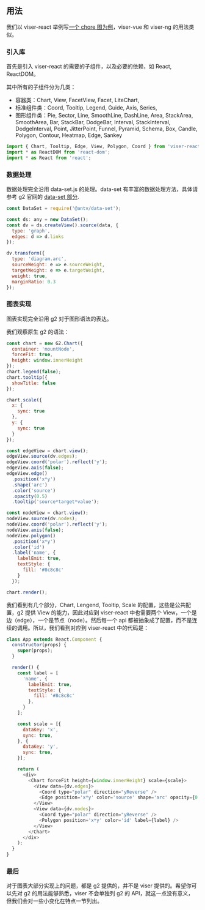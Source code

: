 ## 用法

我们以 viser-react 举例写[一个 chore 图为例](https://antv.alipay.com/zh-cn/g2/3.x/demo/relation/chord.html)，viser-vue 和 viser-ng 的用法类似。

### 引入库

首先是引入 viser-react 的需要的子组件，以及必要的依赖，如 React, ReactDOM。

其中所有的子组件分为几类：

- 容器类：Chart, View, FacetView, Facet, LiteChart,
- 标准组件类：Coord, Tooltip, Legend, Guide, Axis, Series, 
- 图形组件类：Pie, Sector, Line, SmoothLine, DashLine, Area, StackArea, SmoothArea, Bar, StackBar, DodgeBar, Interval, StackInterval, DodgeInterval, Point, JitterPoint, Funnel, Pyramid, Schema, Box, Candle, Polygon, Contour, Heatmap, Edge, Sankey

```js
import { Chart, Tooltip, Edge, View, Polygon, Coord } from 'viser-react';
import * as ReactDOM from 'react-dom';
import * as React from 'react';
```

### 数据处理

数据处理完全沿用 data-set.js 的处理。data-set 有丰富的数据处理方法，具体请参考 g2 官网的 [data-set 部分](https://antv.alipay.com/zh-cn/g2/3.x/tutorial/data-set.html).

```js
const DataSet = require('@antv/data-set');

const ds: any = new DataSet();
const dv = ds.createView().source(data, {
  type: 'graph',
  edges: d => d.links
});

dv.transform({
  type: 'diagram.arc',
  sourceWeight: e => e.sourceWeight,
  targetWeight: e => e.targetWeight,
  weight: true,
  marginRatio: 0.3
});
```

### 图表实现

图表实现完全沿用 g2 对于图形语法的表达。

我们观察原生 g2 的语法：

```js
const chart = new G2.Chart({
  container: 'mountNode',
  forceFit: true,
  height: window.innerHeight
});
chart.legend(false);
chart.tooltip({
  showTitle: false
});

chart.scale({
  x: {
    sync: true
  },
  y: {
    sync: true
  }
});

const edgeView = chart.view();
edgeView.source(dv.edges);
edgeView.coord('polar').reflect('y');
edgeView.axis(false);
edgeView.edge()
  .position('x*y')
  .shape('arc')
  .color('source')
  .opacity(0.5)
  .tooltip('source*target*value');

const nodeView = chart.view();
nodeView.source(dv.nodes);
nodeView.coord('polar').reflect('y');
nodeView.axis(false);
nodeView.polygon()
  .position('x*y')
  .color('id')
  .label('name', {
    labelEmit: true,
    textStyle: {
      fill: '#8c8c8c'
    }
  });

chart.render();
```

我们看到有几个部分，Chart, Lengend, Tooltip, Scale 的配置，这些是公共配置，g2 提供 View 的能力，因此对应到 viser-react 中也需要两个 View，一个是边（edge），一个是节点（node）。然后每一个 api 都被抽象成了配置，而不是连续的调用。所以，我们看到对应到 viser-react 中的代码是：

```js
class App extends React.Component {
  constructor(props) {
    super(props);
  }

  render() {
    const label = [
      'name', {
        labelEmit: true,
        textStyle: {
          fill: '#8c8c8c'
        },
      }
    ];

    const scale = [{
      dataKey: 'x',
      sync: true,
    }, {
      dataKey: 'y',
      sync: true,
    }];

    return (
      <div>
        <Chart forceFit height={window.innerHeight} scale={scale}>
          <View data={dv.edges}>
            <Coord type="polar" direction="yReverse" />
            <Edge position='x*y' color='source' shape='arc' opacity={0.5} tooltip={'source*target*value'} />
          </View>
          <View data={dv.nodes}>
            <Coord type="polar" direction="yReverse" />
            <Polygon position='x*y' color='id' label={label} />
          </View>
        </Chart>
      </div>
    );
  }
}
```

### 最后

对于图表大部分实现上的问题，都是 g2 提供的，并不是 viser 提供的。希望你可以先对 g2 的用法能够熟悉，viser 不会单独列 g2 的 API，就这一点没有意义，但我们会对一些小变化在特点一节列出。
